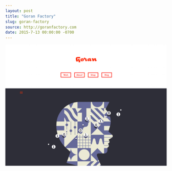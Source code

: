 ```yaml
---
layout: post
title: "Goran Factory"
slug: goran-factory
source: http://goranfactory.com
date: 2015-7-13 00:00:00 -0700
---
```


<img src="/assets/img/screenshots/goran-factory.jpg">
